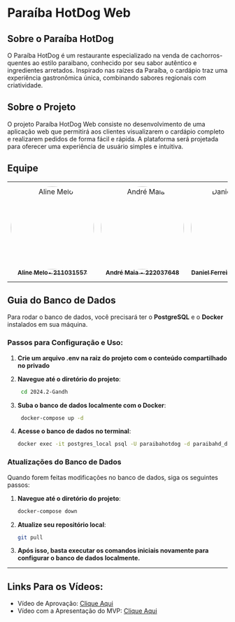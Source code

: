 # Paraíba HotDog Web

## Sobre o Paraíba HotDog
O Paraíba HotDog é um restaurante especializado na venda de cachorros-quentes ao estilo paraibano, conhecido por seu sabor autêntico e ingredientes arretados. Inspirado nas raízes da Paraíba, o cardápio traz uma experiência gastronômica única, combinando sabores regionais com criatividade.

## Sobre o Projeto
O projeto Paraíba HotDog Web consiste no desenvolvimento de uma aplicação web que permitirá aos clientes visualizarem o cardápio completo e realizarem pedidos de forma fácil e rápida. A plataforma será projetada para oferecer uma experiência de usuário simples e intuitiva.

## Equipe
<center>
<table>
  <tr>
    <td align="center">
      <a href="https://github.com/aline-melo">
        <img src="https://github.com/aline-melo.png" width="190" style="border-radius: 50%;" alt="Aline Melo"/>
        <br/><sub><b>Aline Melo- 211031557</b></sub>
      </a>
    </td>
    <td align="center">
      <a href="https://github.com/andre-maia51">
        <img src="https://github.com/andre-maia51.png" width="190" style="border-radius: 50%;" alt="André Maia"/>
        <br/><sub><b>André Maia - 222037648</b></sub>
      </a>
    </td>
    <td align="center">
      <a href="https://github.com/DanielFsR">
        <img src="https://github.com/DanielFsR.png" width="190" style="border-radius: 50%;" alt="Daniel Ferreira"/>
        <br/><sub><b>Daniel Ferreira - 222006632</b></sub>
      </a>
    </td>
    <td align="center">
      <a href="https://github.com/GabrielSMonteiro">
        <img src="https://github.com/GabrielSMonteiro.png" width="190" style="border-radius: 50%;" alt="Gabriel Monteiro "/>
        <br/><sub><b>Gabriel Monteiro - 221021975 </b></sub>
      </a>
    </td>
    <td align="center">
      <a href="https://github.com/HauedyWS">
        <img src="https://github.com/HauedyWS.png" width="190" style="border-radius: 50%;" alt="Hauedy Wegener"/>
        <br/><sub><b>Hauedy Wegener - 211030792 </b></sub>
      </a>
    </td>
    <td align="center">
      <a href="https://github.com/Natyrodrigues">
        <img src="https://github.com/Natyrodrigues.png" width="190" style="border-radius: 50%;" alt="Natália Rodrigues"/>
        <br/><sub><b>Natália Rodrigues - 221037975  </b></sub>
      </a>
    </td>
  </tr>
</table>
</center>

## Guia do Banco de Dados

Para rodar o banco de dados, você precisará ter o **PostgreSQL** e o **Docker** instalados em sua máquina.

### Passos para Configuração e Uso:

1. **Crie um arquivo .env na raiz do projeto com o conteúdo compartilhado no privado**

2. **Navegue até o diretório do projeto**:
   ```bash
    cd 2024.2-Gandh

4. **Suba o banco de dados localmente com o Docker**:
   ```bash
    docker-compose up -d

5. **Acesse o banco de dados no terminal**:
   ```bash
   docker exec -it postgres_local psql -U paraibahotdog -d paraibahd_db

### Atualizações do Banco de Dados

Quando forem feitas modificações no banco de dados, siga os seguintes passos:

1. **Navegue até o diretório do projeto**:
    ```bash
    docker-compose down

2. **Atualize seu repositório local**:
   ```bash
   git pull

3. **Após isso, basta executar os comandos iniciais novamente para configurar o banco de dados localmente.**

---

## Links Para os Vídeos:
- Vídeo de Aprovação: [Clique Aqui](https://drive.google.com/drive/folders/1TN8k3kpEozY60VfdM_uhXcBDLNqG1Buq?usp=drive_link)
- Vídeo com a Apresentação do MVP: [Clique Aqui](https://drive.google.com/drive/folders/1YMm6_XB3UPjxl2WdEkLyYIh14QZn3-oE?usp=drive_link)